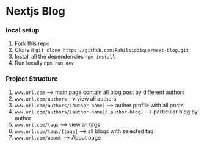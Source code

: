 # Nextjs Blog

### local setup

1. Fork this repo
2. Clone it `git clone https://github.com/Rahilsiddique/next-blog.git`
3. Install all the dependencies `npm install`
4. Run locally `npm run dev`

### Project Structure

1. `www.url.com` --> main page contain all blog post by different authors
2. `www.url.com/authors` --> view all authers
3. `www.url.com/authors/[author-name]` --> auther profile with all posts
4. `www.url.com/authors/[author-name]/[author-blog]` --> particular blog by author
5. `www.url.com/tags` --> view all tags
6. `www.url.com/tags/[tags]` --> all blogs with selected tag
7. `www.url.com/about` --> About page
